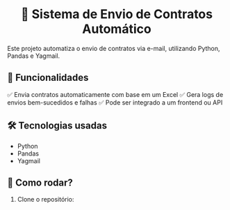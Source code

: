 <h1 align = "center">📩 Sistema de Envio de Contratos Automático</h1>

Este projeto automatiza o envio de contratos via e-mail, utilizando Python, Pandas e Yagmail.

## 🚀 Funcionalidades
✅ Envia contratos automaticamente com base em um Excel
✅ Gera logs de envios bem-sucedidos e falhas
✅ Pode ser integrado a um frontend ou API

## 🛠 Tecnologias usadas
- Python
- Pandas
- Yagmail

## 📌 Como rodar?
1. Clone o repositório:
   ```sh
   
